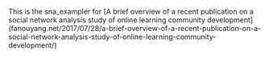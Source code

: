This is the sna_exampler for [A brief overview of a recent publication on a social network analysis study of online learning community development] (fanouyang.net/2017/07/28/a-brief-overview-of-a-recent-publication-on-a-social-network-analysis-study-of-online-learning-community-development/)
